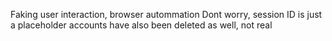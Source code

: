 Faking user interaction, browser autommation
Dont worry, session ID is just a placeholder accounts have also been deleted as well, not real 
